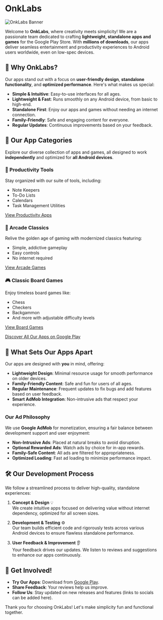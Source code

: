 # OnkLabs

![OnkLabs Banner](https://via.placeholder.com/1200x300.png?text=OnkLabs+-+Simple,+Standalone,+Fun) <!-- Placeholder for banner image -->

Welcome to **OnkLabs**, where creativity meets simplicity! We are a passionate team dedicated to crafting **lightweight, standalone apps and games** for the Google Play Store. With **millions of downloads**, our apps deliver seamless entertainment and productivity experiences to Android users worldwide, even on low-spec devices.

## 🌟 Why OnkLabs?

Our apps stand out with a focus on **user-friendly design**, **standalone functionality**, and **optimized performance**. Here's what makes us special:

- **Simple & Intuitive**: Easy-to-use interfaces for all ages.
- **Lightweight & Fast**: Runs smoothly on any Android device, from basic to high-end.
- **Standalone First**: Enjoy our apps and games without needing an internet connection.
- **Family-Friendly**: Safe and engaging content for everyone.
- **Regular Updates**: Continuous improvements based on your feedback.

## 📱 Our App Categories

Explore our diverse collection of apps and games, all designed to work **independently** and optimized for **all Android devices**.

### 📝 Productivity Tools
Stay organized with our suite of tools, including:
- Note Keepers
- To-Do Lists
- Calendars
- Task Management Utilities

[View Productivity Apps](https://play.google.com/store/apps/developer?id=OnkLabs)

### 🎯 Arcade Classics
Relive the golden age of gaming with modernized classics featuring:
- Simple, addictive gameplay
- Easy controls
- No internet required

[View Arcade Games](https://play.google.com/store/apps/developer?id=OnkLabs)

### 🎮 Classic Board Games
Enjoy timeless board games like:
- Chess
- Checkers
- Backgammon
- And more with adjustable difficulty levels

[View Board Games](https://play.google.com/store/apps/developer?id=OnkLabs)

[Discover All Our Apps on Google Play](https://play.google.com/store/apps/developer?id=OnkLabs)

## 🚀 What Sets Our Apps Apart

Our apps are designed with **you** in mind, offering:

- **Lightweight Design**: Minimal resource usage for smooth performance on older devices.
- **Family-Friendly Content**: Safe and fun for users of all ages.
- **Regular Maintenance**: Frequent updates to fix bugs and add features based on user feedback.
- **Smart AdMob Integration**: Non-intrusive ads that respect your experience.

### Our Ad Philosophy
We use **Google AdMob** for monetization, ensuring a fair balance between development support and user enjoyment:
- **Non-Intrusive Ads**: Placed at natural breaks to avoid disruption.
- **Optional Rewarded Ads**: Watch ads by choice for in-app rewards.
- **Family-Safe Content**: All ads are filtered for appropriateness.
- **Optimized Loading**: Fast ad loading to minimize performance impact.

## 🛠️ Our Development Process

We follow a streamlined process to deliver high-quality, standalone experiences:

1. **Concept & Design** 💡  
   We create intuitive apps focused on delivering value without internet dependency, optimized for all screen sizes.

2. **Development & Testing** ⚙️  
   Our team builds efficient code and rigorously tests across various Android devices to ensure flawless standalone performance.

3. **User Feedback & Improvement** 👂  
   Your feedback drives our updates. We listen to reviews and suggestions to enhance our apps continuously.

## 📢 Get Involved!

- **Try Our Apps**: Download from [Google Play](https://play.google.com/store/apps/developer?id=OnkLabs).
- **Share Feedback**: Your reviews help us improve.
- **Follow Us**: Stay updated on new releases and features (links to socials can be added here).

Thank you for choosing OnkLabs! Let's make simplicity fun and functional together.
